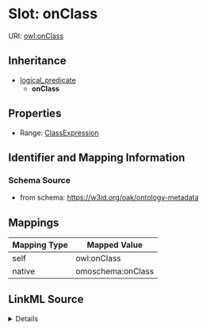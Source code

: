 

# Slot: onClass



URI: [owl:onClass](http://www.w3.org/2002/07/owl#onClass)




## Inheritance

* [logical_predicate](logical_predicate.md)
    * **onClass**









## Properties

* Range: [ClassExpression](ClassExpression.md)





## Identifier and Mapping Information







### Schema Source


* from schema: https://w3id.org/oak/ontology-metadata




## Mappings

| Mapping Type | Mapped Value |
| ---  | ---  |
| self | owl:onClass |
| native | omoschema:onClass |




## LinkML Source

<details>
```yaml
name: onClass
from_schema: https://w3id.org/oak/ontology-metadata
rank: 1000
is_a: logical_predicate
slot_uri: owl:onClass
alias: onClass
range: ClassExpression

```
</details>